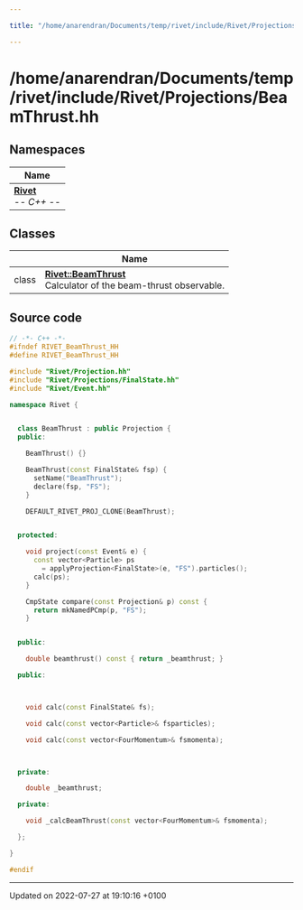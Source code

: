 ```yaml
---

title: "/home/anarendran/Documents/temp/rivet/include/Rivet/Projections/BeamThrust.hh"

---
```


# /home/anarendran/Documents/temp/rivet/include/Rivet/Projections/BeamThrust.hh



## Namespaces

| Name           |
| -------------- |
| **[Rivet](http://example.org/namespaces/namespacerivet/)** <br>-*- C++ -*-  |

## Classes

|                | Name           |
| -------------- | -------------- |
| class | **[Rivet::BeamThrust](http://example.org/classes/classrivet_1_1beamthrust/)** <br>Calculator of the beam-thrust observable.  |




## Source code

```cpp
// -*- C++ -*-
#ifndef RIVET_BeamThrust_HH
#define RIVET_BeamThrust_HH

#include "Rivet/Projection.hh"
#include "Rivet/Projections/FinalState.hh"
#include "Rivet/Event.hh"

namespace Rivet {


  class BeamThrust : public Projection {
  public:

    BeamThrust() {}

    BeamThrust(const FinalState& fsp) {
      setName("BeamThrust");
      declare(fsp, "FS");
    }

    DEFAULT_RIVET_PROJ_CLONE(BeamThrust);


  protected:

    void project(const Event& e) {
      const vector<Particle> ps
        = applyProjection<FinalState>(e, "FS").particles();
      calc(ps);
    }

    CmpState compare(const Projection& p) const {
      return mkNamedPCmp(p, "FS");
    }


  public:

    double beamthrust() const { return _beamthrust; }

  public:



    void calc(const FinalState& fs);

    void calc(const vector<Particle>& fsparticles);

    void calc(const vector<FourMomentum>& fsmomenta);



  private:

    double _beamthrust;

  private:

    void _calcBeamThrust(const vector<FourMomentum>& fsmomenta);

  };

}

#endif
```


-------------------------------

Updated on 2022-07-27 at 19:10:16 +0100
